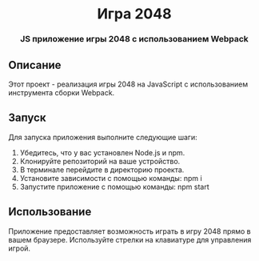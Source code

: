 <h1 align="center">Игра 2048</h1>



<h3 align="center">JS приложение игры 2048 с использованием Webpack</h3>

## Описание

Этот проект - реализация игры 2048 на JavaScript с использованием инструмента сборки Webpack.

## Запуск

Для запуска приложения выполните следующие шаги:

1. Убедитесь, что у вас установлен Node.js и npm.
2. Клонируйте репозиторий на ваше устройство.
3. В терминале перейдите в директорию проекта.
4. Установите зависимости с помощью команды: npm i
5. Запустите приложение с помощью команды: npm start


## Использование

Приложение предоставляет возможность играть в игру 2048 прямо в вашем браузере. Используйте стрелки на клавиатуре для управления игрой.

